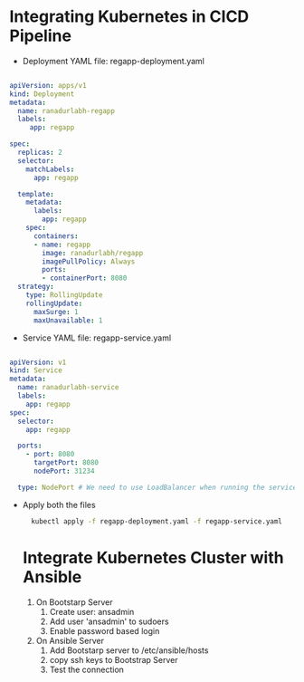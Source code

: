 # Integrating Kubernetes in CICD Pipeline

- Deployment YAML file: regapp-deployment.yaml

```yaml

apiVersion: apps/v1 
kind: Deployment
metadata:
  name: ranadurlabh-regapp
  labels: 
     app: regapp

spec:
  replicas: 2 
  selector:
    matchLabels:
      app: regapp

  template:
    metadata:
      labels:
        app: regapp
    spec:
      containers:
      - name: regapp
        image: ranadurlabh/regapp
        imagePullPolicy: Always
        ports:
        - containerPort: 8080
  strategy:
    type: RollingUpdate
    rollingUpdate:
      maxSurge: 1
      maxUnavailable: 1

```

- Service YAML file: regapp-service.yaml

```yaml

apiVersion: v1
kind: Service
metadata:
  name: ranadurlabh-service
  labels:
    app: regapp 
spec:
  selector:
    app: regapp 

  ports:
    - port: 8080
      targetPort: 8080
      nodePort: 31234

  type: NodePort # We need to use LoadBalancer when running the services and deployments on Cloud

```

- Apply both the files
  ```bash
    kubectl apply -f regapp-deployment.yaml -f regapp-service.yaml
  ```

  # Integrate Kubernetes Cluster with Ansible

  1. On Bootstarp Server
     1. Create user: ansadmin
     2. Add user 'ansadmin' to sudoers
     3. Enable password based login
  2. On Ansible Server
     1. Add Bootstarp server to /etc/ansible/hosts
     2. copy ssh keys to Bootstrap Server
     3. Test the connection